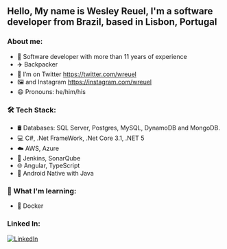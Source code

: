 ## Hello, My name is Wesley Reuel, I'm a software developer from Brazil, based in Lisbon, Portugal

### About me:
- 🤩 Software developer with more than 11 years of experience
- :airplane: Backpacker
- 🤔 I’m on Twitter https://twitter.com/wreuel
- :framed_picture: and Instagram https://instagram.com/wreuel
- 😄 Pronouns: he/him/his

### 🛠 Tech Stack:
 - 🛢 Databases: SQL Server, Postgres, MySQL, DynamoDB and MongoDB.
 - 💻  C#, .Net FrameWork, .Net Core 3.1, .NET 5
 - :cloud: AWS, Azure
 - :toolbox: Jenkins, SonarQube
 - 🌐 Angular, TypeScript
 - 📱 Android Native with Java
 
 ### 🌱 What I'm learning:
 - :whale: Docker
 
 ### Linked In: 
<!--[![Gmail](https://img.shields.io/badge/-GMAIL-D14836?style=for-the-badge&logo=gmail&logoColor=white)](mailto:testes@teste.com)  -->
[![LinkedIn](https://img.shields.io/badge/-LINKEDIN-0077B5?style=for-the-badge&logo=linkedin&logoColor=white)](https://www.linkedin.com/in/wreuel/)

<!-- <a href="https://www.instagram.com/quaresmadrawings" target="_blank"><img src="https://upload.wikimedia.org/wikipedia/commons/thumb/e/e7/Instagram_logo_2016.svg/768px-Instagram_logo_2016.svg.png" height="28"/></a> -->


<!--
**wreuel/wreuel** is a ✨ _special_ ✨ repository because its `README.md` (this file) appears on your GitHub profile.

Here are some ideas to get you started:

- 🔭 I’m currently working on ...
- 🌱 I’m currently learning ...
- 👯 I’m looking to collaborate on ...
- 🤔 I’m looking for help with ...
- 💬 Ask me about ...
- 📫 How to reach me: ...
- 😄 Pronouns: ...
- ⚡ Fun fact: ...
-->
